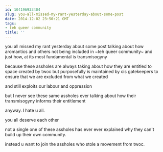 ```yaml
---
id: 104196933404
slug: you-all-missed-my-rant-yesterday-about-some-post
date: 2014-12-02 23:50:21 GMT
tags:
- teh queer community
title: ''
---
```

you all missed my rant yesterday about some post talking about how aromantics and others not being included in ~teh queer community~ and just how, at its most fundamental is transmisogyny 

because these assholes are always taking about how they are entitled to space created by twoc but purposefully is maintained by cis gatekeepers to ensure that we are excluded from what we created

and still exploits our labour and oppression

but I never see these same assholes ever talking about how their transmisogyny informs their entitlement

anyway. I hate u all. 

you all deserve each other

not a single one of these assholes has ever ever explained why they can't build up their own community. 

instead u want to join the assholes who stole a movement from twoc. 